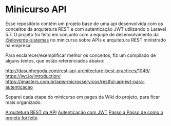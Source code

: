 <h1>Minicurso API</h1>

Esse repositório contém um projeto base de uma api desenvolvida com os conceitos da arquitetura REST e com autenticação JWT utilizando o Laravel 5.7. O projeto foi feito em conjunto com a equipe de desenvolvimento da [@eloverde-sistemas](https://github.com/eloverde-sistemas) no minicurso sobre APIs e arquitetura REST ministrado na empresa.

Para esclarecer/exemplificar melhor os conceitos, fiz um compilado de alguns textos, que estão referenciados abaixo: 

http://dasunhegoda.com/rest-api-architecture-best-practices/1049/ <br/>
https://jwt.io/introduction/ <br/>
https://imasters.com.br/apis-microsservicos/restful-api-jwt-para-autenticacao </br>

Separei cada etapa do minicurso em pages da Wiki do projeto, para ficar mais organizado.

[Arquitetura REST da API](https://github.com/filipedtristao/minicurso-api/wiki/Padr%C3%B5es-para-uma-API-REST)
[Autenticação com JWT](https://github.com/filipedtristao/minicurso-api/wiki/Autentica%C3%A7%C3%A3o-com-JWT)
[Passo a Passo de como o projeto foi feito](https://github.com/filipedtristao/minicurso-api/wiki/Passo-a-passo-para-configurar-a-aplica%C3%A7%C3%A3o-no-Laravel)
